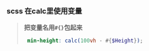 ### scss 在calc里使用变量

> **把变量名用`#{}`包起来**
>
> ```scss
>  min-height: calc(100vh - #{$Height});
> ```

